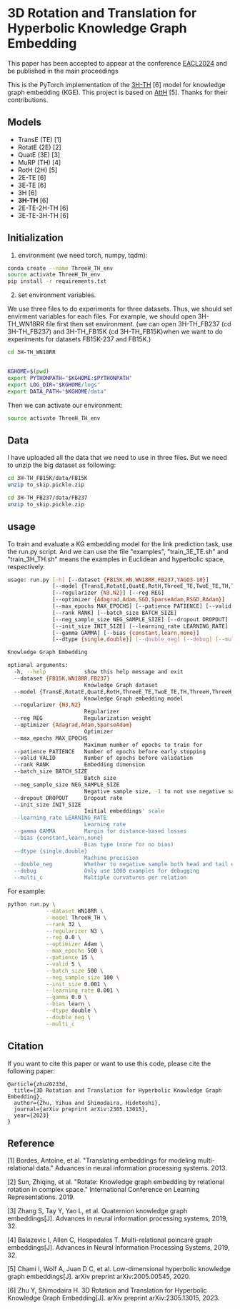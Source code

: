 # 3D Rotation and Translation for Hyperbolic Knowledge Graph Embedding

This paper has been accepted to appear at the conference [EACL2024](https://2024.eacl.org) and be published in the main proceedings

This is the PyTorch implementation of the [3H-TH](http://arxiv.org/abs/2305.13015) [6] model for knowledge graph embedding (KGE). 
This project is based on [AttH](https://github.com/HazyResearch/KGEmb) [5]. Thanks for their contributions.

## Models

* TransE (TE) [1]
* RotatE (2E) [2]
* QuatE  (3E) [3]
* MuRP   (TH) [4]
* RotH   (2H) [5]
* 2E-TE       [6]
* 3E-TE       [6]
* 3H          [6]
* **3H-TH**   [6]
* 2E-TE-2H-TH [6]
* 3E-TE-3H-TH [6]

## Initialization

1. environment (we need torch, numpy, tqdm):

```bash
conda create --name ThreeH_TH_env
source activate ThreeH_TH_env
pip install -r requirements.txt
```

2. set environment variables.

We use three files to do experiments for three datasets. Thus, we should set envirment variables for each files. For example, we should open 3H-TH_WN18RR file first then set environment. (we can open 3H-TH_FB237 (cd 3H-TH_FB237) and 3H-TH_FB15K (cd 3H-TH_FB15K)when we want to do experiments for datasets FB15K-237 and FB15K.)

```bash
cd 3H-TH_WN18RR


KGHOME=$(pwd)
export PYTHONPATH="$KGHOME:$PYTHONPATH"
export LOG_DIR="$KGHOME/logs"
export DATA_PATH="$KGHOME/data"
```
Then we can activate our environment:

```bash
source activate ThreeH_TH_env
```

## Data

I have uploaded all the data that we need to use in three files.
But we need to unzip the big dataset as following:
```bash
cd 3H-TH_FB15K/data/FB15K
unzip to_skip.pickle.zip

cd 3H-TH_FB237/data/FB237
unzip to_skip.pickle.zip
```

## usage

To train and evaluate a KG embedding model for the link prediction task, use the run.py script. And we can use the file "examples", "train_3E_TE.sh" and "train_3H_TH.sh" means the examples in Euclidean and hyperbolic space, respectively.

```bash
usage: run.py [-h] [--dataset {FB15K,WN,WN18RR,FB237,YAGO3-10}]
              [--model {TransE,RotatE,QuatE,RotH,ThreeE_TE,TwoE_TE,TH,ThreeH,ThreeH_TH,ThreeE_TE_ThreeH_TH, TwoE_TE_TwoH_TH}]
              [--regularizer {N3,N2}] [--reg REG]
              [--optimizer {Adagrad,Adam,SGD,SparseAdam,RSGD,RAdam}]
              [--max_epochs MAX_EPOCHS] [--patience PATIENCE] [--valid VALID]
              [--rank RANK] [--batch_size BATCH_SIZE]
              [--neg_sample_size NEG_SAMPLE_SIZE] [--dropout DROPOUT]
              [--init_size INIT_SIZE] [--learning_rate LEARNING_RATE]
              [--gamma GAMMA] [--bias {constant,learn,none}]
              [--dtype {single,double}] [--double_neg] [--debug] [--multi_c]

Knowledge Graph Embedding

optional arguments:
  -h, --help            show this help message and exit
  --dataset {FB15K,WN18RR,FB237}
                        Knowledge Graph dataset
  --model {TransE,RotatE,QuatE,RotH,ThreeE_TE,TwoE_TE,TH,ThreeH,ThreeH_TH,ThreeE_TE_ThreeH_TH, TwoE_TE_TwoH_TH}
                        Knowledge Graph embedding model
  --regularizer {N3,N2}
                        Regularizer
  --reg REG             Regularization weight
  --optimizer {Adagrad,Adam,SparseAdam}
                        Optimizer
  --max_epochs MAX_EPOCHS
                        Maximum number of epochs to train for
  --patience PATIENCE   Number of epochs before early stopping
  --valid VALID         Number of epochs before validation
  --rank RANK           Embedding dimension
  --batch_size BATCH_SIZE
                        Batch size
  --neg_sample_size NEG_SAMPLE_SIZE
                        Negative sample size, -1 to not use negative sampling
  --dropout DROPOUT     Dropout rate
  --init_size INIT_SIZE
                        Initial embeddings' scale
  --learning_rate LEARNING_RATE
                        Learning rate
  --gamma GAMMA         Margin for distance-based losses
  --bias {constant,learn,none}
                        Bias type (none for no bias)
  --dtype {single,double}
                        Machine precision
  --double_neg          Whether to negative sample both head and tail entities
  --debug               Only use 1000 examples for debugging
  --multi_c             Multiple curvatures per relation
```
For example:

```bash
python run.py \
            --dataset WN18RR \
            --model ThreeH_TH \
            --rank 32 \
            --regularizer N3 \
            --reg 0.0 \
            --optimizer Adam \
            --max_epochs 500 \
            --patience 15 \
            --valid 5 \
            --batch_size 500 \
            --neg_sample_size 100 \
            --init_size 0.001 \
            --learning_rate 0.001 \
            --gamma 0.0 \
            --bias learn \
            --dtype double \
            --double_neg \
            --multi_c 
```

## Citation

If you want to cite this paper or want to use this code, please cite the following paper:

```
@article{zhu20233d,
  title={3D Rotation and Translation for Hyperbolic Knowledge Graph Embedding},
  author={Zhu, Yihua and Shimodaira, Hidetoshi},
  journal={arXiv preprint arXiv:2305.13015},
  year={2023}
}
```

## Reference

[1] Bordes, Antoine, et al. "Translating embeddings for modeling multi-relational data." Advances in neural information processing systems. 2013.

[2] Sun, Zhiqing, et al. "Rotate: Knowledge graph embedding by relational rotation in complex space." International Conference on Learning Representations. 2019.

[3] Zhang S, Tay Y, Yao L, et al. Quaternion knowledge graph embeddings[J]. Advances in neural information processing systems, 2019, 32.

[4] Balazevic I, Allen C, Hospedales T. Multi-relational poincaré graph embeddings[J]. Advances in Neural Information Processing Systems, 2019, 32.

[5] Chami I, Wolf A, Juan D C, et al. Low-dimensional hyperbolic knowledge graph embeddings[J]. arXiv preprint arXiv:2005.00545, 2020.

[6] Zhu Y, Shimodaira H. 3D Rotation and Translation for Hyperbolic Knowledge Graph Embedding[J]. arXiv preprint arXiv:2305.13015, 2023.
